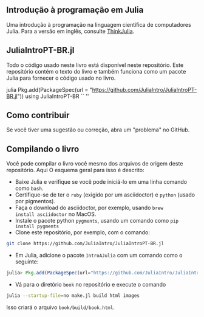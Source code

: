 ## Introdução à programação em Julia

Uma introdução à programação na linguagem científica de computadores Julia.  Para a versão em inglês, consulte [ThinkJulia](https://benlauwens.github.io/ThinkJulia.jl/latest/book.html).

## JuliaIntroPT-BR.jl

Todo o código usado neste livro está disponível neste repositório. Este repositório contém o texto do livro e também funciona como um pacote Julia para fornecer o código usado no livro.

julia
Pkg.add(PackageSpec(url = "https://github.com/JuliaIntro/JuliaIntroPT-BR.jl"))
using JuliaIntroPT-BR
`` ''

## Como contribuir

Se você tiver uma sugestão ou correção, abra um "problema" no GitHub.


## Compilando o livro

Você pode compilar o livro você mesmo
dos arquivos de origem deste repositório. Aqui
O esquema geral para isso é descrito:


* Baixe Julia e verifique se você pode iniciá-lo em uma linha comando como `bash`.
* Certifique-se de ter o `ruby` (exigido por um asciidoctor) e  `python` (usado por pigmentos).
* Faça o download do asciidoctor, por exemplo, usando `brew install asciidoctor` no MacOS.
* Instale o pacote python `pygments`, usando um comando como `pip install pygments`
* Clone este repositório, por exemplo, com o comando:
```bash
git clone https://github.com/JuliaIntro/JuliaIntroPT-BR.jl
```
* Em Julia, adicione o pacote `IntroAJulia` com um comando como o seguinte:
```julia
julia> Pkg.add(PackageSpec(url="https://github.com/JuliaIntro/JuliaIntroPT-BR.jl"))
```

* Vá para o diretório `book` no repositório e execute o comando
```bash
julia --startup-file=no make.jl build html images
```
Isso criará o arquivo `book/build/book.html`.
